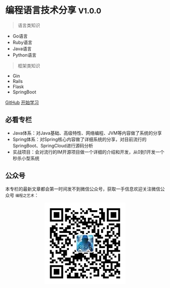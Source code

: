 # 编程语言技术分享 <small>V1.0.0</small>

> 语言类知识

- Go语言
- Ruby语言
- Java语言
- Python语言

> 框架类知识

- Gin
- Rails
- Flask
- SpringBoot

[GitHub](https://github.com/WEIQI1127/WEIQI1127.github.io.git/)
[开始学习](md/introduction/introduction.md)

## 必看专栏
- Java体系：对Java基础、高级特性、网络编程、JVM等内容做了系统的分享
- Spring体系：对Spring核心内容做了详细系统的分享，对目前流行的SpringBoot、SpringCloud进行源码分析
- 实战项目：会对流行的IM开源项目做一个详细的介绍和开发，从0到1开发一个秒杀小型系统

## 公众号
本专栏的最新文章都会第一时间发不到微信公众号，获取一手信息欢迎关注微信公众号 `编程之艺术`：
<div align=center><img src="images/code_skill.jpg"></div>